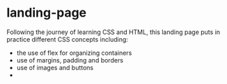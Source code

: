 # landing-page
Following the journey of learning CSS and HTML, this landing page puts in practice different CSS concepts including:
- the use of flex for organizing containers
- use of margins, padding and borders
- use of images and buttons
- 
